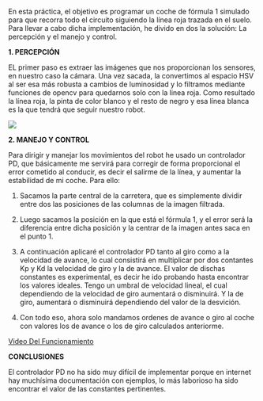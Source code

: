 En esta práctica, el objetivo es programar un coche de fórmula 1 simulado para que recorra todo el circuito siguiendo la línea roja trazada en el suelo.
Para llevar a cabo dicha implementación, he divido en dos la solución: La percepción y el manejo y control.

**1. PERCEPCIÓN**

EL primer paso es extraer las imágenes que nos proporcionan los sensores, en nuestro caso la cámara.
Una vez sacada, la convertimos al espacio HSV al ser esa más robusta a cambios de luminosidad y lo filtramos mediante funciones de opencv para quedarnos solo con la linea roja. Como resultado la línea roja, la pinta de color blanco y el resto de negro y  esa línea blanca es la que tendrá que seguir nuestro robot.


<img src="https://i.ibb.co/LzpSPyQ/followline.png" />

**2. MANEJO Y CONTROL**

Para dirigir y manejar los movimientos del robot he usado un controlador PD, que básicamente me servirá para corregir de forma proporcional el error cometido al conducir, es decir el salirme de la línea, y aumentar la estabilidad de mi coche. Para ello:

1. Sacamos la parte central de la carretera, que es simplemente dividir entre dos las posiciones de las columnas de la imagen filtrada.

2. Luego sacamos la posición en la que está el fórmula 1, y el error será la diferencia entre dicha posición y la centrar de la imagen antes saca en el punto 1.

3. A continuación aplicaré el controlador PD tanto al giro como a la velocidad de avance, lo cual consistirá en multiplicar por dos contantes Kp y Kd la velocidad de giro y la de avance. El valor de dischas constantes es experimental, es decir he ido probando hasta encontrar los valores ideales. 
Tengo un umbral de velocidad lineal, el cual dependiendo de la velocidad de giro aumentará o disminuirá. Y la de giro, aumentará o disminuirá dependiendo del valor de la desvición.

4. Con todo eso, ahora solo mandamos ordenes de avance o giro al coche con valores los de avance o los de giro calculados anteriorme.

[Video Del Funcionamiento](https://www.youtube.com/watch?v=rTzschmxYNQ&feature=youtu.be)

**CONCLUSIONES**

El controlador PD no ha sido muy difícil de implementar porque en internet hay muchísima documentación con ejemplos, lo más laborioso ha sido encontrar el valor de las constantes pertinentes.




